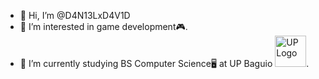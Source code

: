 - 👋 Hi, I’m @D4N13LxD4V1D
- 👀 I’m interested in game development🎮.
- 🌱 I’m currently studying BS Computer Science🖥️ at UP Baguio <img src="https://upload.wikimedia.org/wikipedia/en/3/3d/University_of_The_Philippines_seal.svg" alt="UP Logo" height=50px>.
